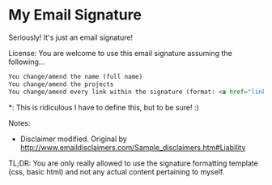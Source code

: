 My Email Signature
===============

Seriously! It's just an email signature!

License: You are welcome to use this email signature assuming the following...
```html
You change/amend the name (full name)
You change/amend the projects
You change/amend every link within the signature (format: <a href="link">link content</a>*)
```
<p>*: This is ridiculous I have to define this, but to be sure! :)</p>

Notes:
* Disclaimer modified. Original by http://www.emaildisclaimers.com/Sample_disclaimers.htm#Liability

TL;DR: You are only really allowed to use the signature formatting template (css, basic html) and not any actual content pertaining to myself.
